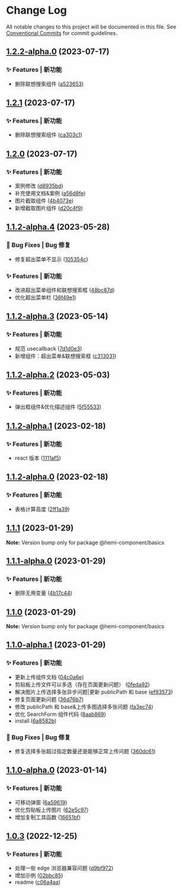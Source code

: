 # Change Log

All notable changes to this project will be documented in this file. See [Conventional Commits](https://conventionalcommits.org) for commit guidelines.

## [1.2.2-alpha.0](https://github.com/yanghumeng/hemi-component/compare/v1.2.1...v1.2.2-alpha.0) (2023-07-17)

### ✨ Features | 新功能

- 删除联想搜索组件 ([a523653](https://github.com/yanghumeng/hemi-component/commit/a5236537b54590218e572b0806ae2bc320af33cf))

## [1.2.1](https://github.com/yanghumeng/hemi-component/compare/v1.2.0...v1.2.1) (2023-07-17)

### ✨ Features | 新功能

- 删除联想搜索组件 ([ca303c1](https://github.com/yanghumeng/hemi-component/commit/ca303c1d179bd528fe0d76e944a856c01b4b3213))

## [1.2.0](https://github.com/yanghumeng/hemi-component/compare/v1.1.2-alpha.4...v1.2.0) (2023-07-17)

### ✨ Features | 新功能

- 案例修改 ([d8935bd](https://github.com/yanghumeng/hemi-component/commit/d8935bd36371958813a838afbd8253355f1c6b7f))
- 补充使用文档&案例 ([a56d8fe](https://github.com/yanghumeng/hemi-component/commit/a56d8fee160c2131d8a939c0e20f34c54dd2773b))
- 图片截取组件 ([4b4073e](https://github.com/yanghumeng/hemi-component/commit/4b4073e7a0cb3457f4b9816eb392146b0a4065a7))
- 新增截取图片组件 ([d20c4f9](https://github.com/yanghumeng/hemi-component/commit/d20c4f9344f0cf18ff33d857be438fabb7e2d041))

## [1.1.2-alpha.4](https://github.com/yanghumeng/hemi-component/compare/v1.1.2-alpha.3...v1.1.2-alpha.4) (2023-05-28)

### 🐞 Bug Fixes | Bug 修复

- 修复超出菜单不显示 ([105354c](https://github.com/yanghumeng/hemi-component/commit/105354cc66cf3fc9f422ca5eaea31fe5663e8898))

### ✨ Features | 新功能

- 改进超出菜单组件和联想搜索框 ([48bc87d](https://github.com/yanghumeng/hemi-component/commit/48bc87d09a8178a7bcee7264d1879f40287d9e1a))
- 优化超出菜单栏 ([36f49e1](https://github.com/yanghumeng/hemi-component/commit/36f49e1ec1088997a8446346f16e99bb86524294))

## [1.1.2-alpha.3](https://github.com/yanghumeng/hemi-component/compare/v1.1.2-alpha.2...v1.1.2-alpha.3) (2023-05-14)

### ✨ Features | 新功能

- 规范 usecallback ([7d1d0e3](https://github.com/yanghumeng/hemi-component/commit/7d1d0e330dd598b0cb11d39bb3ee87e8d1386e39))
- 新增组件：超出菜单&联想搜索框 ([c313031](https://github.com/yanghumeng/hemi-component/commit/c313031a363f49cce0b12148bce57b05539ff219))

## [1.1.2-alpha.2](https://github.com/yanghumeng/hemi-component/compare/v1.1.2-alpha.1...v1.1.2-alpha.2) (2023-05-03)

### ✨ Features | 新功能

- 弹出框组件&优化描述组件 ([5f55533](https://github.com/yanghumeng/hemi-component/commit/5f55533a5e0d6ca88e4f46efb93fb6f38ffae404))

## [1.1.2-alpha.1](https://github.com/yanghumeng/hemi-component/compare/v1.1.2-alpha.0...v1.1.2-alpha.1) (2023-02-18)

### ✨ Features | 新功能

- react 版本 ([1111af5](https://github.com/yanghumeng/hemi-component/commit/1111af58297e0e323985925e740910c9e581e8c8))

## [1.1.2-alpha.0](https://github.com/yanghumeng/hemi-component/compare/v1.1.1...v1.1.2-alpha.0) (2023-02-18)

### ✨ Features | 新功能

- 表格计算高度 ([2ff1a39](https://github.com/yanghumeng/hemi-component/commit/2ff1a397c8de5f3cf74fcdf9b8caa092c3a3e166))

## [1.1.1](https://github.com/yanghumeng/hemi-component/compare/v1.1.1-alpha.0...v1.1.1) (2023-01-29)

**Note:** Version bump only for package @hemi-component/basics

## [1.1.1-alpha.0](https://github.com/yanghumeng/hemi-component/compare/v1.1.0...v1.1.1-alpha.0) (2023-01-29)

### ✨ Features | 新功能

- 删除无用变量 ([4b17c44](https://github.com/yanghumeng/hemi-component/commit/4b17c44214d1e1857735bb9fe81cdea56d5fa75f))

## [1.1.0](https://github.com/yanghumeng/hemi-component/compare/v1.1.0-alpha.1...v1.1.0) (2023-01-29)

**Note:** Version bump only for package @hemi-component/basics

## [1.1.0-alpha.1](https://github.com/yanghumeng/hemi-component/compare/v1.1.0-alpha.0...v1.1.0-alpha.1) (2023-01-29)

### ✨ Features | 新功能

- 更新上传组件文档 ([04c0a6e](https://github.com/yanghumeng/hemi-component/commit/04c0a6efedf7d3495c93da507f29ffa5f88e8732))
- 剪贴板上传文件可以多选（存在页面更新问题） ([0feda92](https://github.com/yanghumeng/hemi-component/commit/0feda924fa35dc36c300944a805173b3c9975dec))
- 解决图片上传选择多张异步问题|更新 publicPath 和 base ([ef93573](https://github.com/yanghumeng/hemi-component/commit/ef9357301ee0326de615e7528ab6b3c41257a6b2))
- 修复页面更新问题 ([36d76b7](https://github.com/yanghumeng/hemi-component/commit/36d76b737c0bcfa3a51217c1edc8c6b6a7d6fc31))
- 修改 publicPath 和 base&上传多图选择多张问题 ([fa3ec74](https://github.com/yanghumeng/hemi-component/commit/fa3ec746995fc2d686a62303dbb860d67466471d))
- 优化 SearchForm 组件代码 ([8aab869](https://github.com/yanghumeng/hemi-component/commit/8aab8693e2ec43992cab3023d9b886a7a8e8c365))
- install ([6a8582b](https://github.com/yanghumeng/hemi-component/commit/6a8582b1c09c9931cb89f232174de46f4a7245cb))

### 🐞 Bug Fixes | Bug 修复

- 修复选择多张超过指定数量还是能够正常上传问题 ([360dc61](https://github.com/yanghumeng/hemi-component/commit/360dc61b2ae7b0b25915ddd8cdc900820f22b6a7))

## [1.1.0-alpha.0](https://github.com/yanghumeng/hemi-component/compare/v1.0.3...v1.1.0-alpha.0) (2023-01-14)

### ✨ Features | 新功能

- 可移动弹窗 ([6a59619](https://github.com/yanghumeng/hemi-component/commit/6a59619e1a647a808cba6ca12e6e2210cdab1ed4))
- 优化剪贴板上传图片 ([62e5c97](https://github.com/yanghumeng/hemi-component/commit/62e5c973b8701762de35d371b5f9d33f2809b523))
- 增加复制工具函数 ([16651bf](https://github.com/yanghumeng/hemi-component/commit/16651bfb2c212e668bee6385e2265e4f834a9dc1))

## [1.0.3](https://github.com/yanghumeng/hemi-component/compare/v1.0.3-alpha.4...v1.0.3) (2022-12-25)

### ✨ Features | 新功能

- 处理一些 edge 浏览器兼容问题 ([d9bf972](https://github.com/yanghumeng/hemi-component/commit/d9bf97242058ab642fa5d43378b937d7aa1d4643))
- 增加示例 ([02bbc85](https://github.com/yanghumeng/hemi-component/commit/02bbc8568f912684c42c1d620d88bfa8e2672e46))
- readme ([c06a4aa](https://github.com/yanghumeng/hemi-component/commit/c06a4aa01a67fe3e882dd8bb7fcd8a4827c57f89))
